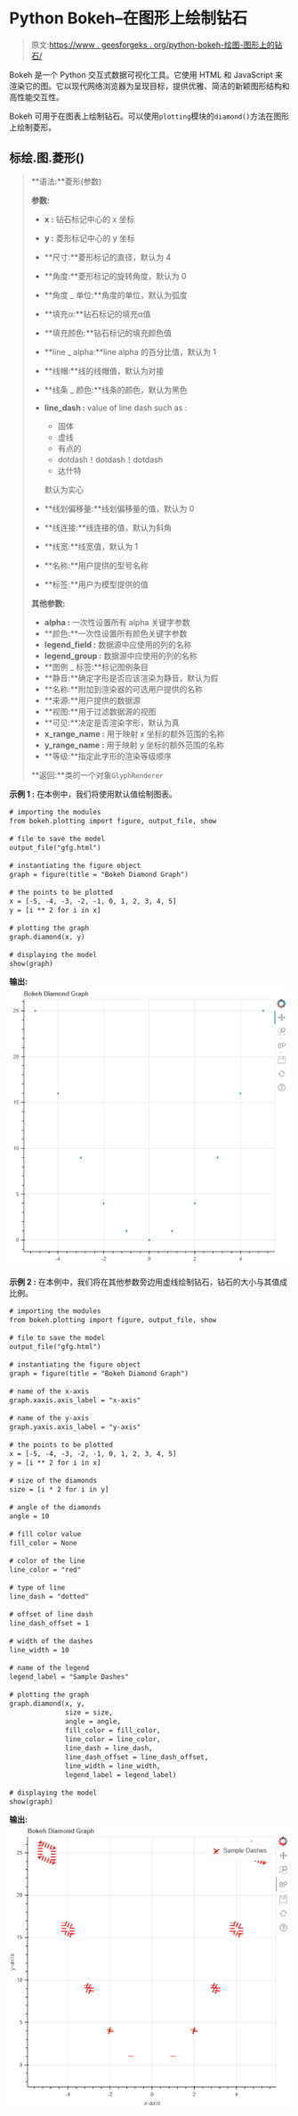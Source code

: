 # Python Bokeh–在图形上绘制钻石

> 原文:[https://www . geesforgeks . org/python-bokeh-绘图-图形上的钻石/](https://www.geeksforgeeks.org/python-bokeh-plotting-diamonds-on-a-graph/)

Bokeh 是一个 Python 交互式数据可视化工具。它使用 HTML 和 JavaScript 来渲染它的图。它以现代网络浏览器为呈现目标，提供优雅、简洁的新颖图形结构和高性能交互性。

Bokeh 可用于在图表上绘制钻石。可以使用`plotting`模块的`diamond()`方法在图形上绘制菱形。

## 标绘.图.菱形()

> **语法:**菱形(参数)
> 
> **参数:**
> 
> *   **x :** 钻石标记中心的 x 坐标
> *   **y :** 菱形标记中心的 y 坐标
> *   **尺寸:**菱形标记的直径，默认为 4
> *   **角度:**菱形标记的旋转角度，默认为 0
> *   **角度 _ 单位:**角度的单位，默认为弧度
> *   **填充α:**钻石标记的填充α值
> *   **填充颜色:**钻石标记的填充颜色值
> *   **line _ alpha:**line alpha 的百分比值，默认为 1
> *   **线帽:**线的线帽值，默认为对接
> *   **线条 _ 颜色:**线条的颜色，默认为黑色
> *   **line_dash :** value of line dash such as :
>     *   固体
>     *   虚线
>     *   有点的
>     *   dotdash！dotdash！dotdash
>     *   达什特
>     
>     默认为实心
>     
>     
> *   **线划偏移量:**线划偏移量的值，默认为 0
> *   **线连接:**线连接的值，默认为斜角
> *   **线宽:**线宽值，默认为 1
> *   **名称:**用户提供的型号名称
> *   **标签:**用户为模型提供的值
> 
> **其他参数:**
> 
> *   **alpha :** 一次性设置所有 alpha 关键字参数
> *   **颜色:**一次性设置所有颜色关键字参数
> *   **legend_field :** 数据源中应使用的列的名称
> *   **legend_group :** 数据源中应使用的列的名称
> *   **图例 _ 标签:**标记图例条目
> *   **静音:**确定字形是否应该渲染为静音，默认为假
> *   **名称:**附加到渲染器的可选用户提供的名称
> *   **来源:**用户提供的数据源
> *   **视图:**用于过滤数据源的视图
> *   **可见:**决定是否渲染字形，默认为真
> *   **x_range_name :** 用于映射 x 坐标的额外范围的名称
> *   **y_range_name :** 用于映射 y 坐标的额外范围的名称
> *   **等级:**指定此字形的渲染等级顺序
> 
> **返回:**类的一个对象`GlyphRenderer`

**示例 1 :** 在本例中，我们将使用默认值绘制图表。

```
# importing the modules
from bokeh.plotting import figure, output_file, show

# file to save the model
output_file("gfg.html")

# instantiating the figure object
graph = figure(title = "Bokeh Diamond Graph")

# the points to be plotted
x = [-5, -4, -3, -2, -1, 0, 1, 2, 3, 4, 5]
y = [i ** 2 for i in x]

# plotting the graph
graph.diamond(x, y)

# displaying the model
show(graph)
```

**输出:**
![](img/bd0c82473e7ab5c32a3fc75b1ad84a75.png)

**示例 2 :** 在本例中，我们将在其他参数旁边用虚线绘制钻石，钻石的大小与其值成比例。

```
# importing the modules
from bokeh.plotting import figure, output_file, show

# file to save the model
output_file("gfg.html")

# instantiating the figure object
graph = figure(title = "Bokeh Diamond Graph")

# name of the x-axis
graph.xaxis.axis_label = "x-axis"

# name of the y-axis
graph.yaxis.axis_label = "y-axis"

# the points to be plotted
x = [-5, -4, -3, -2, -1, 0, 1, 2, 3, 4, 5]
y = [i ** 2 for i in x]

# size of the diamonds
size = [i * 2 for i in y]

# angle of the diamonds
angle = 10

# fill color value
fill_color = None

# color of the line
line_color = "red"

# type of line
line_dash = "dotted"

# offset of line dash
line_dash_offset = 1

# width of the dashes
line_width = 10

# name of the legend
legend_label = "Sample Dashes"

# plotting the graph
graph.diamond(x, y,
              size = size,
              angle = angle,
              fill_color = fill_color,
              line_color = line_color,
              line_dash = line_dash,
              line_dash_offset = line_dash_offset,
              line_width = line_width,
              legend_label = legend_label)

# displaying the model
show(graph)
```

**输出:**
![](img/6b562044bf978a66612efa3dc4290da5.png)